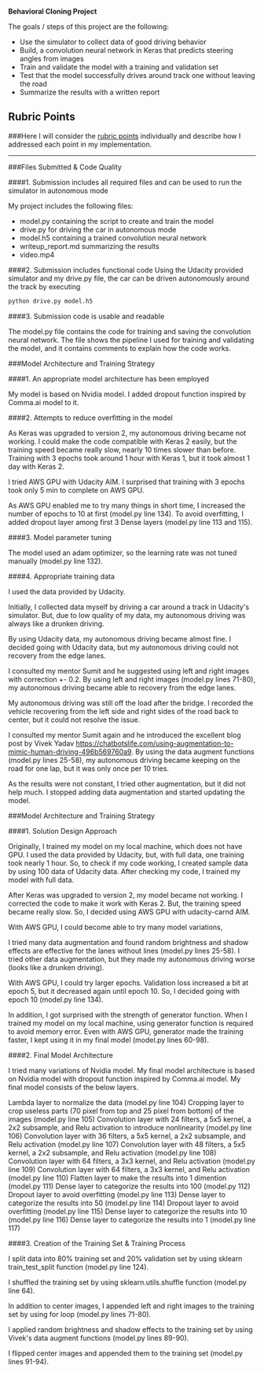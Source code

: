 **Behavioral Cloning Project**

The goals / steps of this project are the following:
* Use the simulator to collect data of good driving behavior
* Build, a convolution neural network in Keras that predicts steering angles from images
* Train and validate the model with a training and validation set
* Test that the model successfully drives around track one without leaving the road
* Summarize the results with a written report

## Rubric Points
###Here I will consider the [rubric points](https://review.udacity.com/#!/rubrics/432/view) individually and describe how I addressed each point in my implementation.  

---
###Files Submitted & Code Quality

####1. Submission includes all required files and can be used to run the simulator in autonomous mode

My project includes the following files:
* model.py containing the script to create and train the model
* drive.py for driving the car in autonomous mode
* model.h5 containing a trained convolution neural network
* writeup_report.md summarizing the results
* video.mp4

####2. Submission includes functional code
Using the Udacity provided simulator and my drive.py file, the car can be driven autonomously around the track by executing
```sh
python drive.py model.h5
```

####3. Submission code is usable and readable

The model.py file contains the code for training and saving the convolution neural network. The file shows the pipeline I used for training and validating the model, and it contains comments to explain how the code works.

###Model Architecture and Training Strategy

####1. An appropriate model architecture has been employed

My model is based on Nvidia model.
I added dropout function inspired by Comma.ai model to it.

####2. Attempts to reduce overfitting in the model

As Keras was upgraded to version 2, my autonomous driving became not working.
I could make the code compatible with Keras 2 easily, but the training speed became really slow, nearly 10 times slower than before.
Training with 3 epochs took around 1 hour with Keras 1, but it took almost 1 day with Keras 2.

I tried AWS GPU with Udacity AIM.
I surprised that training with 3 epochs took only 5 min to complete on AWS GPU.

As AWS GPU enabled me to try many things in short time, I increased the number of epochs to 10 at first (model.py line 134).
To avoid overfitting, I added dropout layer among first 3 Dense layers (model.py line 113 and 115).

####3. Model parameter tuning

The model used an adam optimizer, so the learning rate was not tuned manually (model.py line 132).

####4. Appropriate training data

I used the data provided by Udacity.

Initially, I collected data myself by driving a car around a track in Udacity's simulator.
But, due to low quality of my data, my autonomous driving was always like a drunken driving.

By using Udacity data, my autonomous driving became almost fine.
I decided going with Udacity data, but my autonomous driving could not recovery from the edge lanes.

I consulted my mentor Sumit and he suggested using left and right images with correction +- 0.2.
By using left and right images (model.py lines 71-80), my autonomous driving became able to recovery from the edge lanes.

My autonomous driving was still off the load after the bridge.
I recorded the vehicle recovering from the left side and right sides of the road back to center, but it could not resolve the issue.

I consulted my mentor Sumit again and he introduced the excellent blog post by Vivek Yadav https://chatbotslife.com/using-augmentation-to-mimic-human-driving-496b569760a9.
By using the data augment functions (model.py lines 25-58), my autonomous driving became keeping on the road for one lap, but it was only once per 10 tries.

As the results were not constant, I tried other augmentation, but it did not help much.
I stopped adding data augmentation and started updating the model.

###Model Architecture and Training Strategy

####1. Solution Design Approach

Originally, I trained my model on my local machine, which does not have GPU.
I used the data provided by Udacity, but, with full data, one training took nearly 1 hour.
So, to check if my code working, I created sample data by using 100 data of Udacity data.
After checking my code, I trained my model with full data.

After Keras was upgraded to version 2, my model became not working.
I corrected the code to make it work with Keras 2.
But, the training speed became really slow.
So, I decided using AWS GPU with udacity-carnd AIM.

With AWS GPU, I could become able to try many model variations,

I tried many data augmentation and found random brightness and shadow effects are effective for the lanes without lines (model.py lines 25-58).
I tried other data augmentation, but they made my autonomous driving worse (looks like a drunken driving).

With AWS GPU, I could try larger epochs.
Validation loss increased a bit at epoch 5, but it decreased again until epoch 10.
So, I decided going with epoch 10 (model.py line 134).

In addition, I got surprised with the strength of generator function.
When I trained my model on my local machine, using generator function is required to avoid memory error.
Even with AWS GPU, generator made the training faster, I kept using it in my final model (model.py lines 60-98).

####2. Final Model Architecture

I tried many variations of Nvidia model.
My final model architecture is based on Nvidia model with dropout function inspired by Comma.ai model.
My final model consists of the below layers.

Lambda layer to normalize the data (model.py line 104)
Cropping layer to crop useless parts (70 pixel from top and 25 pixel from bottom) of the images (model.py line 105)
Convolution layer with 24 filters, a 5x5 kernel, a 2x2 subsample, and Relu activation to introduce nonlinearity (model.py line 106)
Convolution layer with 36 filters, a 5x5 kernel, a 2x2 subsample, and Relu activation (model.py line 107)
Convolution layer with 48 filters, a 5x5 kernel, a 2x2 subsample, and Relu activation (model.py line 108)
Convolution layer with 64 filters, a 3x3 kernel, and Relu activation (model.py line 109)
Convolution layer with 64 filters, a 3x3 kernel, and Relu activation (model.py line 110)
Flatten layer to make the results into 1 dimention (model.py 111)
Dense layer to categorize the results into 100 (model.py 112)
Dropout layer to avoid overfitting (model.py line 113)
Dense layer to categorize the results into 50 (model.py line 114)
Dropout layer to avoid overfitting (model.py line 115)
Dense layer to categorize the results into 10 (model.py line 116)
Dense layer to categorize the results into 1 (model.py line 117)

####3. Creation of the Training Set & Training Process

I split data into 80% training set and 20% validation set by using sklearn train_test_split function (model.py line 124).

I shuffled the training set by using sklearn.utils.shuffle function (model.py line 64).

In addition to center images, I appended left and right images to the training set by using for loop (model.py lines 71-80).

I applied random brightness and shadow effects to the training set by using Vivek's data augment functions (model.py lines 89-90).

I flipped center images and appended them to the training set (model.py lines 91-94).
